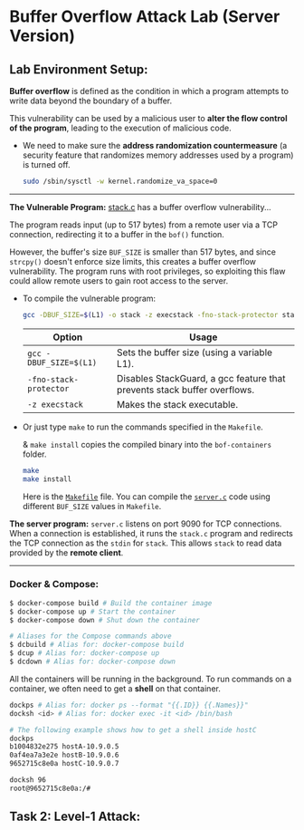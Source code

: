 # Buffer Overflow Attack Lab (Server Version)

## Lab Environment Setup:
**Buffer overflow** is defined as the condition in which a program attempts to write data beyond the boundary of a buffer.

This vulnerability can be used by a malicious user to **alter the flow control of the program**, leading to the execution of malicious code.

- We need to make sure the **address randomization countermeasure** (a security feature that randomizes memory addresses used by a program) is turned off.
    ```bash
    sudo /sbin/sysctl -w kernel.randomize_va_space=0
    ```
---
**The Vulnerable Program:** [stack.c](/6-buffer-overflow-attack-(server)/stack.c) has a buffer overflow vulnerability...

The program reads input (up to 517 bytes) from a remote user via a TCP connection, redirecting it to a buffer in the `bof()` function.

However, the buffer's size `BUF_SIZE` is smaller than 517 bytes, and since `strcpy()` doesn't enforce size limits, this creates a buffer overflow vulnerability. The program runs with root privileges, so exploiting this flaw could allow remote users to gain root access to the server.

- To compile the vulnerable program:

    ```bash
    gcc -DBUF_SIZE=$(L1) -o stack -z execstack -fno-stack-protector stack.c
    ```
    | Option | Usage |
    | ------ | ----- |
    |`gcc -DBUF_SIZE=$(L1)`| Sets the buffer size (using a variable L1).
    |`-fno-stack-protector`| Disables StackGuard, a gcc feature that prevents stack buffer overflows.|
    `-z execstack`| Makes the stack executable.|

- Or just type `make` to run the commands specified in the  `Makefile`.

    & `make install` copies the compiled binary into the `bof-containers` folder.

    ```bash
    make
    make install
    ```

    Here is the [`Makefile`](/6-buffer-overflow-attack-(server)/Makefile) file. You can compile the [`server.c`](/6-buffer-overflow-attack-(server)/server.c) code using different `BUF_SIZE` values in `Makefile`.

**The server program:** `server.c` listens on port 9090 for TCP connections. When a connection is established, it runs the `stack.c` program and redirects the TCP connection as the `stdin` for `stack`. This allows `stack` to read data provided by the **remote client**.

---
### Docker & Compose:

```bash
$ docker-compose build # Build the container image
$ docker-compose up # Start the container
$ docker-compose down # Shut down the container

# Aliases for the Compose commands above
$ dcbuild # Alias for: docker-compose build
$ dcup # Alias for: docker-compose up
$ dcdown # Alias for: docker-compose down
```

All the containers will be running in the background. To run commands on a container, we often need to get a **shell** on that container.

```bash
dockps # Alias for: docker ps --format "{{.ID}} {{.Names}}"
docksh <id> # Alias for: docker exec -it <id> /bin/bash

# The following example shows how to get a shell inside hostC
dockps
b1004832e275 hostA-10.9.0.5
0af4ea7a3e2e hostB-10.9.0.6
9652715c8e0a hostC-10.9.0.7

docksh 96
root@9652715c8e0a:/#
```

## Task 2: Level-1 Attack: